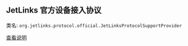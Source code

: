 ## JetLinks 官方设备接入协议

类名: `org.jetlinks.protocol.official.JetLinksProtocolSupportProvider`

[查看说明](http://doc.jetlinks.cn/basics-guide/jetlinks-protocol-support.html)
